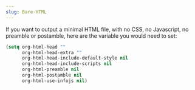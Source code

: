 ```yaml
---
slug: Bare-HTML
---
```


If you want to output a minimal HTML file, with no CSS, no Javascript, no preamble or postamble, here are the variable you would need to set:

```lisp
(setq org-html-head ""
      org-html-head-extra ""
      org-html-head-include-default-style nil
      org-html-head-include-scripts nil
      org-html-preamble nil
      org-html-postamble nil
      org-html-use-infojs nil)
```
